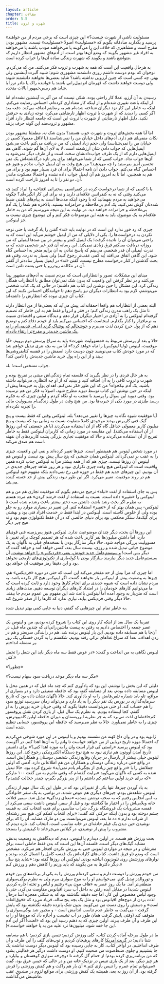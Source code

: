 ```yaml
---
layout: article
chapter: مقالات
order: 5.5
title: شهرت و ثروت
---
```




«مسئولیت ناشی از شهرت چیست؟» این چیزی است که برخی مردم از من خواهند پرسید و بگذارید صادقانه بگویم که «مسئولیت» اصولا «مسئولیت» نیست. مشهور بودن مفرح است و مشاهیری که خلاف این را می‌گویند یا می‌خواهند مودب باشند یا می‌خواهند به افراد غیر مشهور بگویند که وضع آن‌ها بهتر است. از آدم‌های مشهور انتظار داریم که متواضع باشند و بگویند که شهرت زندگی ساده آن‌ها را خراب کرده است.

به هرحال واقعیت این است که همه به شهرت و ثروت فکر می‌کنند. من که می‌کردم. نوجوان که بودم دوست داشتم روزی دانشمند مشهوری شوم؛ شبیه آلبرت آینشتین ولی بهتر. چه کسی است که چنین آرزویی نداشته باشد؟ شاید بعضی‌ها نخواهند دانشمند شوند ولی دوست خواهند داشت که قهرمان اتومبیل‌رانی باشند یا خواننده راک یا مادر ترزا یا شاید هم رییس‌جمهور ایالات متحده. 

رسیدن به آن آرزو، عملا کار راحتی بوده. شکی نیست که من آلبرت آینشتین نشده‌ام اما از اینکه باعث تغییری شده‌ام و از اینکه کار معناداری کرده‌ام، احساس رضایت می‌کنم. اینکه به خاطر این کار نزد دیگران شناخته‌ شده‌ام هم به رضایتم اضافه می‌کند.  دفعه بعد اگر کسی را دیدید که از شهرت یا ثروت اظهار نارضایتی می‌کرد، توجه زیادی به حرفش نکنید. دلیل اظهار نارضایتی از شهرت یا ثروت این است که جامعه انتظار دارد افراد مشهور و ثروت‌مند این گونه حرف بزنند.

اما آیا همه بخش‌های ثروت و شهرت خوب هستند؟ بدون شک نه. مطمئنا مشهور بودن نکات منفی‌ای هم دارد. آدم‌های داخل خیابان من را نمی‌شناسند (یا لااقل معمولا کسی در خیابان من را نمی‌شناسد) ولی حجم زیاد ایمیلی که من دریافت می‌کنم باعث می‌شود ایمیل‌هایی که جواب دادن شان ارزشمند است،‌ لا به لای آن‌ها گم شوند. گاهی هم ایمیل‌هایی دارم که از یک طرف جواب‌دادنشان سخت است و از طرف دیگر نمی‌شود به آن‌ها جواب نداد. جواب کسی که از شما می‌خواهد برای پدر تازه درگذشته‌اش یک متن تحسین آمیز بفرستید را چه می‌دهید؟ من هیچ وقت به آن ایمیل جواب ندادم و هنوز هم احساس گناه می‌کنم. جواب دادن آن نامه احتمالا برای آن فرد بسیار مهم بود و برای من هم به همچنین، اما تا به امروز هم آن ایمیل جواب داده نشده و احتمالا مسکوت ماندن آن، دو نفر را تا به امروز ناراحت کرده است. 

یا با کسی که از شما درخواست کرده در کنفرانسی سخنرانی افتتاحیه را ایراد کنید چه می‌کنید وقتی که نه به کنفرانس علاقه‌ای دارید و نه برای این کار انگیزه‌ای؟ چگونه می‌خواهید به مردم بفهمانید که با وجود اینکه مدت‌ها است به پیام‌های تلفنی ضبط شده‌تان گوش نمی‌کنید، یک آدم بی‌ملاحظه و حرامزاده نیستید. بالاخره هم شما را یک آدم بی‌ملاحظه و حرامزاده خواهند دید. در نهایت به این نتیجه می‌رسیم که من به خاطر علاقه‌ام به یک موضوع، باید به همه این موضوعات فکر کنم و آن موضوع چیزی نیست به جز لینوکس. 

چیزی که رد خور ندارد این است که در نهایت باید «نه» گفتن را یاد گرفت یا حتی توجه نکردن به درخواست‌ها را. یکی از دلایلی که من از ایمیل خوشم می‌آید این است که به راحتی می‌توان آن را نادیده گرفت؛ یک ایمیل کمتر و بیشتر در بین صدها ایمیلی که من روزانه دریافت می‌کنم فرق زیادی نمی‌کند. این رسانه آن قدر غیر شخصی شده که به ندرت ایمیلی آن قدر شخصی می‌بینم که پاسخ ندادن به آن برایم منجر به احساس گناه شود. این گاهی اتفاق می‌افتد (به کمی عقب‌تر رجوع کنید) ولی بسیار به ندرت. وقتی هم بحث گذشتن از کنار درخواست مطرح نیست، گفتن «نه» در ایمیل بسیار ساده‌تر از گفتن آن در مکالمه رودررو یا حتی پشت تلفن است. 

مبنای این مشکلات، تصور و انتظاراتی است که مردم نسبت به آدم‌های مشهور پیدا می‌کنند و در نظر گرفتن این واقعیت که بدون شک نمی‌توان مطابق با انتظارات همگان زندگی کرد. این مشکل را حین نوشتن این کتاب هم داشتم؛ در حالی که یک کتاب شخصی می‌نوشتم، لازم بود به انتظارات دیگران نیز پاسخ دهم تا خوانندگان احساس نکنند که این کتاب آن چیزی نبوده که انتظارش را داشته‌اند.

البته بعضی از انتظارات هم واقعا احمقانه‌اند. پیش می‌آید که بعضی‌ها از من انتظار دارند تا مثل یک راهب مدرن زندگی کنم؛ در فقر و انزوا و فقط هم به این خاطر که تصمیم گرفته‌ام لینوکس را به آزادی در اختیار دیگران قرار دهم و دیدگاه سنتی و اقتصادی نسبت به نرم‌افزار را کنار بگذارم. اینجاست که احساس می‌کنم باید از خودم دفاع کنم و توضیح دهم که از پول خرج کردن لذت می‌برم و <abbr title="لینوس در زیرنویس می‌گوید: «پونتیاک گرند ای.ام. هیچ مشکلی ندارد و ماشین خوبی است. فکر می‌کنم یکی از مرسوم‌ترین ماشین‌های آمریکا هم باشد و چندباری هم خبرنگارها به من گفته‌اند که با دیدن خودروی معمولی من شگفت زده شده‌اند. این خودرو حتی ژاپنی‌ هم نیست! این روزها بعضی مردم احساس می‌کنند که دیگر برایشان محترم نیستم چون ساعت‌ها در مورد رنگ ماشین جدیدم که خیلی کمتر از قبلی کاربردی است، فکر کرده‌ام -یک بی.ام.و زد۳ ؛ یادتان که نرفته؟- فقط برای تفریح. این خودرو عملا به هیچ دردی جز «تفریح» نمی‌خورد و دقیقا به همین خاطر است که دوستش دارم.»">خوشحالم که پونتیاک گرند ای.ام. قدیمی‌ام را به یک ماشین جدیدتر و مفرح‌تر ارتقاء داده‌ام.</abbr >

حالا و بعد از پرسش مربوط به «مسوولیت شهرت» باید به سراغ پرسش دوم برویم. «آیا موفقیت، لینوس (و/یا لینوکس) را تباه خواهد کرد؟» آیا من به بچه ننری تبدیل خواهم شد که در مورد خودش کتاب می‌نویسد چون دوست دارد اسمش را در قفسه کتابفروشی‌ها ببیند و از این راه پول خرید ماشین جدیدش را تامین کند؟

جواب مشخص است؛ بله.

به هر حال فردی را در نظر بگیرید که فلسفه تمام زندگی‌اش مبتنی بر تفریح بوده و شهرت و ثروت کافی را به آن اضافه کنید و ببینید که از او چه انتظاری می‌توانید داشته باشید. یک آدم نیکخواه؟ من که این طور فکر نمی‌کنم. اهدای پول به خیریه‌ها پیش از اینکه در حین نوشتن این کتاب توسط دیوید مطرح شود، اصولا به فکر من هم نرسیده بود. وقتی دیوید این سوال را پرسید با تعجب به او نگاه کردم و اولین چیزی که به فکرم رسید طنزی در مورد یکی از خیریه‌ها بود. من هیچ وقت در طول زندگی‌ام مسوولیت مالی را تجربه نکرده‌ام. 

آیا موفقیت شیوه نگاه به چیزها را تغییر می‌دهد؟ بله. لینوکس وقتی که فقط بیست و پنج گیک فنی کاربرش بودند موجودی کاملا متفاوت نسبت به زمانی بود که بیست و پنج میلیون کاربر معمولی حداقل گاه گاه از آن استفاده می‌کردند (یا هر جمعیتی که این روزها از آن استفاده می‌کنند). این مقایسه در مورد زمانی که کاربران لینوکس فقط به خاطر تفریح از آن استفاده می‌کردند و حالا که موفقیت تجاری بزرگی پشت کاربردهای آن نفهته است هم صدق می‌کند. 

در مورد شخص لینوس هم همینطور است. چیزها تغییر کرده‌اند و نفی این واقعیت، چیزی را به عقب بر نمی‌گرداند. لینوکس همان جنبشی که پنج سال پیش بود نیست و لینوس هم لینوس آن روزها نیست. چیزی هم که از همه بیشتر مرا به لینوکس جذب کرده همین واقعیت است که لینوکس هیچ وقت چیزی تکراری نبود و هر روز شاهد چیزهای جدیدی در آن بودیم. این چیزهای جدید هم فقط در حوزه فنی رخ نمی‌دادند بلکه مفهوم خود لینوکس هم در روند موفقیت، تغییر می‌کرد. اگر این طور نبود، زندگی بیش از حد خسته کننده می‌شد.

پس به جای استفاده از لغت «تباه» ترجیح می‌دهم بگویم که موفقیت تجاری هم من و هم لینوکس را «تغییر» داده است. نسبت به استفاده از لغت «رشد کردن» هم مردد هستم -به نظرم اگر بحث رشد باشد، داشتن سه دختر بیشتر باعث رشدم شده است تا لینوکس- پس همان بهتر که از «تغییر» استفاده کنم. این تغییر در بسیاری موارد رو به جلو بوده ولی از خلوص کاسته است. لینوکس در ابتدا فقط در خدمت افراد فنی بود و بهشتی برای گیک‌ها. سنگر محکمی بود برای دنیای خالصی که در آن فقط تکنولوژی مهم بود و نه هیچ چیز دیگر. 

این روزها آن بحث، دیگر چندان موضوعیت ندارد. لینوکس هنوز پس‌زمینه فنی قوی‌ای دارد، اما داشتن میلیون‌ها نفر کاربر باعث شده که هر تصمیم کوچک برای تغییر، با مسوولیت بزرگی مواجه شود. حالا دیگر سازگار بودن با نسخه‌های قبلی به ناگهان به یک موضوع حیاتی تبدیل شده و روزی، بیست سال بعد،‌ کسی خواهد آمد و خواهد گفت که دیگر بس است! <abbr title="لینوس در پاورقی توضیح می دهد: «شاید هم دایانیکس، چون امیدواریم که بیست سال بعد دنیای نرم‌افزار از سلطه مردان خارج شده باشد.»">و سیستم‌عامل جدید خودش، یعنی «فردیکس» را خواهد نوشت.</abbr > آن سیستم‌عامل جدید دیگر نیازمند سازگار بودن با کوله‌باری از تکنولوژی‌های تاریخی نخواهد بود و این دقیقا رمز موفقیت آن خواهد بود. 

اما چیزی که مرا بیش از حد مفتخر می‌کند این است که حتی در دوره «فردیکس» هم، چیزها به وضعیت پیش از لینوکس باز نخواهند گشت. اگر لینوکس هیچ کار نکرده باشد، به مردم نشان داده است که شیوه جدیدی برای انجام کارها وجود دارد و ثابت کرده است که ما می‌توانیم کارهای خودمان را در امتداد کارهای دیگران توسعه دهیم. مدت‌های زیادی است که متن‌باز به وجود آمده اما لینوکس باعث شد این مفهوم بین عموم مردم جا بیفتد. حالا دیگر وقتی فردیکس بیاید، نیازی ندارد که کارها را از صفر شروع کند.

به خاطر تمام این چیزهایی که گفتم، دنیا به جایی کمی بهتر تبدیل شده. 

***

<div class="journal">

تقریبا یک‌ سال بعد از اینکه کار روی این کتاب را شروع کرده بودیم، من و لینوس یک عصر جمعه را اختصاص دادیم به رفتن به پیست ماشین‌رانی‌ای که چندین ماه قبل، در آن‌جا با هم مسابقه داده بودیم. این بار لینوس برنده شد. هم در رانندگی سریعتر و هم در زدن اهداف. بعدا که سراغ غذاهای ترکی رفته بودیم، شکستم را به گردن خستگی یک روز پر مشغله انداختم. 

لینوس نگاهی به من انداخت و گفت: «در عوض فقط سه ماه دیگر باید این شغل را تحمل کنی.»

«چطور؟»

«مگر سه ماه دیگر موعد دریافت سود سهام نیست؟»

دلیلی که این بخش را نوشتم، این بود که یادآوری کنم که چند ماه قبل که در همین محل با لینوس مسابقه داده بودم، بعد از مسابقه گفته بود که حافظه ضعیفی دارد و در بسیاری از مواقع،‌ تاو باید شماره‌ تلفن‌هایش را به او یادآوری کند. حالا ناگهان نشان داده بود که تاریخ سرمایه‌گذاری در بورس یک نفر دیگر را به یاد دارد و می‌تواند زمان سررسید توزیع سود را هم حساب کند. او حتی می‌توانست دقیقا بگوید که وقتی جریان خرید بورس را به او گفتم،‌ کجا ایستاده بودیم. به نظرم یک سال قبل، از بازی کردن نقش پروفسور کم‌حافظه‌ای لذت می‌برد که به جز نظریه ابرریسمان و میزان حافظه اولین کامپیوترش، چیزی را به خاطر نمی‌آورد. حالا به نظر می‌رسید که حافظه این پروفسور، حسابی تنظیم شده است.

ژانویه بود و در وان داغ کهنه من نشسته بودیم و با لینوس در این مورد شوخی می‌کردیم که احتمالا موزه تاریخ دریایی از من خواهد خواست تا وانم را به آن‌ها اهدا کنم. در آگوست بود که لینوس پرسید «راستی کی قرار است وان را به موزه اهدا کنی؟» برای دانستن تاریخ آمدن آووتون هم نیازی نبود به هیچ نوع دستگاه الکترونیکی رجوع کند. این روزها لینوس خیلی بیشتر از پارسال در جریان وقایع زندگی شخصی دوستان و همکارانش است. در واقع حتی درباره زندگی دوستان و همکاران من هم اطلاعاتی دارد. آدمی که اولین جملاتش را با «در واقع چیز زیادی از بچگی‌ام یادم نمی‌آید» شروع کرده بود، حالا تبدیل شده به کسی که ناگهان می‌گوید «برایت گفته‌ام که وقتی مادرم به من گفت ۱۰۰ مارکی که برای خرید اولین ساعتم کم داشتم را از پدر بزرگم بگیرم، چقدر خجالت کشیدم؟»

به یاد آوردن چیزها، تنها یکی از تغییراتی بود که در طول این یک سال مهم از زندگی لینوس، شاهدش بودم. چیزهای دیگری هم عوض شدند. در نوامبر، به یک سفر خانوادگی به لس آنجلس رفتیم که به صحنه نوشتن مقدمه «معنای زندگی» تبدیل شد. سفیر فنلاند، خانه ویلایی‌اش را در اختیار ما گذاشته بود و قبل از سفر،‌ لینوس داشت سعی می‌کرد از قفسه مشروبات یک فروشگاه بزرگ، شراب مناسبی برای هدیه انتخاب کند. به قفسه چشم دوخته بود و بدون اینکه حرکتی کند گفت: «برای انتخاب کمکم کن. هیچ سر رشته‌ای از شراب ندارم.» ده ما بعد، لینوس می‌توانست بین دو مارک مشابه، آن را که برای نوشیدن حین دیدن یک فیلم حادثه‌ای در خانه مناسب است، انتخاب کند. تازه دیدم که مشروب را پیش از نوشیدن، در گیلاس می‌چرخاند تا کیفیتش را بسنجد.

بحث ورزش هم هست. در اولین دیدارم با لینوس، دیدم که دیدگاهش به وضعیت بدنش، مشابه گیک‌های دیگر است. فلسفه آن‌ها این است که بدن فقط حاملی است برای مغزشان و در نتیجه در مواردی لینوس حتی به ورزش نکردن افتخار هم می‌کرد. مشخص است که وضع تاو فرق داشت. کتاب‌های کاراته‌اش یک قفسه کامل را اشغال کرده بودند و نوارهای ورزشش روی تلویزیون انباشه بودند.  لینوکس آن روزها گفته بود: «شاید پنج سال دیگر دکترها به من بگویند که باید وزنم را کاهش دهم و ورزش کنم.»

من خودم ورزش را دوست دارم و سعی کرده‌ام ورزش را به یکی از برنامه‌های بین خودم و توروالدز تبدیل کنم. می‌خواستم او را به موج سواری ببرم ولی به نظرم بوگی‌سواری منطقی‌تر آمد. ما یک روز عصر به «هاف مون بی» رفتیم و لباس و تخته اجاره کردیم. لینوس شدیدا در مقابل ایده رفتن به داخل آب سرد اقیانوس مقاومت می‌کرد، حتی با وجود لباس مخصوص این کار. اما چند دقیقه نگذشته بود که به شکلی معجزه آسا درحال لذت بردن از موج‌های اقیانوس بود و مثل یک بچه پنج ساله، فریاد می‌زد که «فوق‌العاده است» و دستش را روی دست من می‌کوبید. بدون شک پانزده دقیقه نگذشته بود که پایش گرفت - می‌گفت به خاطر عدم تناسب اندامش است - و مجبور شد بوگی‌سواری را متوقف کند (وقتی پایش گرفت همان طور در آب نشست و اجازه داد که موج‌ها او را به این طرف و آن طرف ببرند. اولین چیزی که به ذهنم رسید این بود که «لعنت! اگر این آدم این جا خفه شود، میلیون‌ها نرد علیه من به پا خواهند خواست.»).

ما در طول مرحله آماده کردن کتاب، کلی ورزش کردیم: تنیس بازی کردیم؛ با هم مسابقه شنا دادیم؛ در <abbr title="Great America - نام یک پارک تفریحی بزرگ در حوالی سن خوزه">گریت آمریکا</abbr > کارهای پرهیجان کردیم و توپ‌های گلف را این طرف و آن طرف انداختیم. در اواخر کتاب، کار به جایی رسیده بود که لینوس دیگر دوست نداشت یک جا بنشینیم و جلوی ضبط‌صوت من صحبت کنیم. او دوست داشت درگیر هر فعالیتی بشود که من برنامه‌ریزی کرده بودم؛ از حمام گل گرفته تا دوچرخه سواری کوهستان و بیلیارد و هر چیز دیگر. بعد از یک بازی تنیس در نزدیک خانه من و در حالی که خیس عرق بود، گفت «می‌توانم تمام عمرم را تنیس بازی کنم.» آن بار هم راکت و هم کفش ورزشی را قرض گرفته بود. از آن روز به بعد، همیشه یک کفش ورزشی برای مواقع لزوم در صندوق عقب ماشینش می‌گذاشت.

</div >
